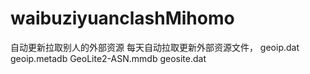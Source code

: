 # waibuziyuanclashMihomo
自动更新拉取别人的外部资源
每天自动拉取更新外部资源文件，
geoip.dat
geoip.metadb
GeoLite2-ASN.mmdb
geosite.dat
